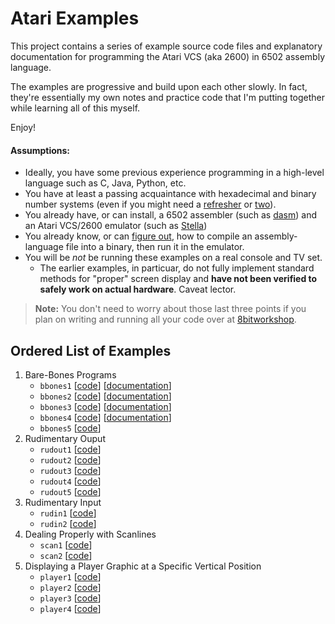 # Atari Examples

This project contains a series of example source code files and explanatory documentation for programming the Atari VCS (aka 2600) in 6502 assembly language.

The examples are progressive and build upon each other slowly. In fact, they're essentially my own notes and practice code that I'm putting together while learning all of this myself.

Enjoy!

#### Assumptions:

* Ideally, you have some previous experience programming in a high-level language such as C, Java, Python, etc.
* You have at least a passing acquaintance with hexadecimal and binary number systems (even if you might need a [refresher](https://learn.sparkfun.com/tutorials/hexadecimal/hex-basics "Hexadecimal basics") or [two](https://www.youtube.com/watch?v=I8V4kVSO5Ns "Video demonstration of counting in binary on your fingers")).
* You already have, or can install, a 6502 assembler (such as [dasm](http://dasm-dillon.sourceforge.net/ "dasm homepage")) and an Atari VCS/2600 emulator (such as [Stella](https://stella-emu.github.io/ "Home page for the Stella emulator"))
* You already know, or can [figure out](http://blog.feltpad.net/dasm-on-mac-osx/
 "Mac OS X tips for building Atari binaries"), how to compile an assembly-language file into a binary, then run it in the emulator.
* You will be *not* be running these examples on a real console and TV set.
   * The earlier examples, in particuar, do not fully implement standard methods for "proper" screen display and **have not been verified to safely work on actual hardware**. Caveat lector.
   
> **Note:** You don't need to worry about those last three points if you plan on writing and running all your code over at [8bitworkshop](https://8bitworkshop.com/).

## Ordered List of Examples

1. Bare-Bones Programs
   * `bbones1` [[code](./bbones/bbones1.asm)] [[documentation](./bbones/bbones1.md)]
   * `bbones2` [[code](./bbones/bbones2.asm)] [[documentation](./bbones/bbones2.md)]
   * `bbones3` [[code](./bbones/bbones3.asm)] [[documentation](./bbones/bbones3.md)]
   * `bbones4` [[code](./bbones/bbones4.asm)] [[documentation](./bbones/bbones4.md)]
   * `bbones5` [[code](./bbones/bbones5.asm)]
1. Rudimentary Ouput
   * `rudout1` [[code](./rudout/rudout1.asm)]
   * `rudout2` [[code](./rudout/rudout2.asm)]
   * `rudout3` [[code](./rudout/rudout3.asm)]
   * `rudout4` [[code](./rudout/rudout4.asm)]
   * `rudout5` [[code](./rudout/rudout5.asm)]
1. Rudimentary Input
   * `rudin1` [[code](./rudin/rudin1.asm)]
   * `rudin2` [[code](./rudin/rudin2.asm)]
1. Dealing Properly with Scanlines
   * `scan1` [[code](./scan/scan1.asm)]
   * `scan2` [[code](./scan/scan2.asm)]
1. Displaying a Player Graphic at a Specific Vertical Position
   * `player1` [[code](./player/player1.asm)]
   * `player2` [[code](./player/player2.asm)]
   * `player3` [[code](./player/player3.asm)]
   * `player4` [[code](./player/player4.asm)]

